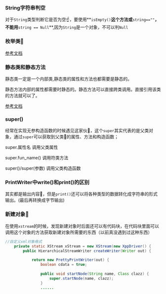 ### String字符串判空

对于`String`类型判断它是否为空:point_up:，要使用**`isEmpty()`**这个方法或**`string==""`**，不能用**`string == Null`**,因为`String`是一个对象，不可以判`Null`

<!--more-->

### 枚举类:notebook:

[参考文档](https://www.jianshu.com/p/46dbd930f6a2)

### 静态类和静态方法

静态类一定是一个内部类,静态类的属性和方法也都需要是静态的。

静态方法内部的属性都需要时静态的。静态方法可以直接跨类调用。直接引用该类的方法就可以了。

[参考文档](https://www.jianshu.com/p/80b404da976b)

### super()

经常在实现无参构造函数的时候遇见这家伙:boy:，这个`super`其实代表的是父类对象，通过`super`可以获取到父类:man:的属性、方法和构造函数；

super.属性名                调用父类属性

super.fun_name()        调用符类方法

super()/super(参数)     调用父类构造函数

### PrintWriter中write()和print()的区别

其实都是输出内容:speech_balloon:，但是`print()`还可以将各种类型的数据转化成字符串的形式输出。(最后再转换成字节输出)

### 新建对象:elephant:

在使用`xstream`的时候，发现新建对象时后面还可以有代码块，在代码块里面可以调用这个对象的方法获取新建对象所需要的东西（以前真没遇到过这种东西）	

```java
//自定义xml对象格式
	private static XStream xStream = new XStream(new XppDriver() {
		public HierarchicalStreamWriter createWriter(Writer out) {
			
			return new PrettyPrintWriter(out) {
				boolean cdata = true;
				
				public void startNode(String name, Class clazz) {
					super.startNode(name, clazz);
				}
				......
```